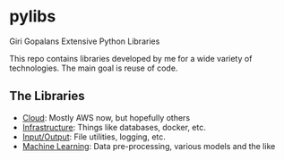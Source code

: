 # pylibs
Giri Gopalans Extensive Python Libraries

This repo contains libraries developed by me for a wide variety of
technologies. The main goal is reuse of code.

## The Libraries
- [Cloud](cloud):  Mostly AWS now, but hopefully others
- [Infrastructure](infra):  Things like databases, docker, etc.
- [Input/Output](io):  File utilities, logging, etc.
- [Machine Learning](ml):  Data pre-processing, various models and the like

